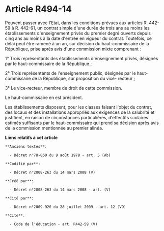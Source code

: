 # Article R494-14

Peuvent passer avec l'Etat, dans les conditions prévues aux articles R. 442-59 à R. 442-61, un contrat simple d'une durée de
trois ans au moins les établissements d'enseignement privés du premier degré ouverts depuis cinq ans au moins à la date
d'entrée en vigueur du contrat. Toutefois, ce délai peut être ramené à un an, sur décision du haut-commissaire de la
République, prise après avis d'une commission mixte comprenant : 

1° Trois représentants des établissements d'enseignement privés, désignés par le haut-commissaire de la République ; 

2° Trois représentants de l'enseignement public, désignés par le haut-commissaire de la République, sur proposition du vice-
recteur ; 

3° Le vice-recteur, membre de droit de cette commission. 

Le haut-commissaire en est président. 

Les établissements disposent, pour les classes faisant l'objet du contrat, des locaux et des installations appropriés aux
exigences de la salubrité et justifient, en raison de circonstances particulières, d'effectifs scolaires estimés suffisants
par le haut-commissaire qui prend sa décision après avis de la commission mentionnée au premier alinéa.

**Liens relatifs à cet article**

	**Anciens textes**:

	  - Décret n°78-860 du 9 août 1978 - art. 5 (Ab)

	**Codifié par**:

	  - Décret n°2008-263 du 14 mars 2008 (V)

	**Créé par**:

	  - Décret n°2008-263 du 14 mars 2008 - art. (V)

	**Cité par**:

	  - Décret n°2009-920 du 28 juillet 2009 - art. 12 (VD)

	**Cite**:

	  - Code de l'éducation - art. R442-59 (V)
